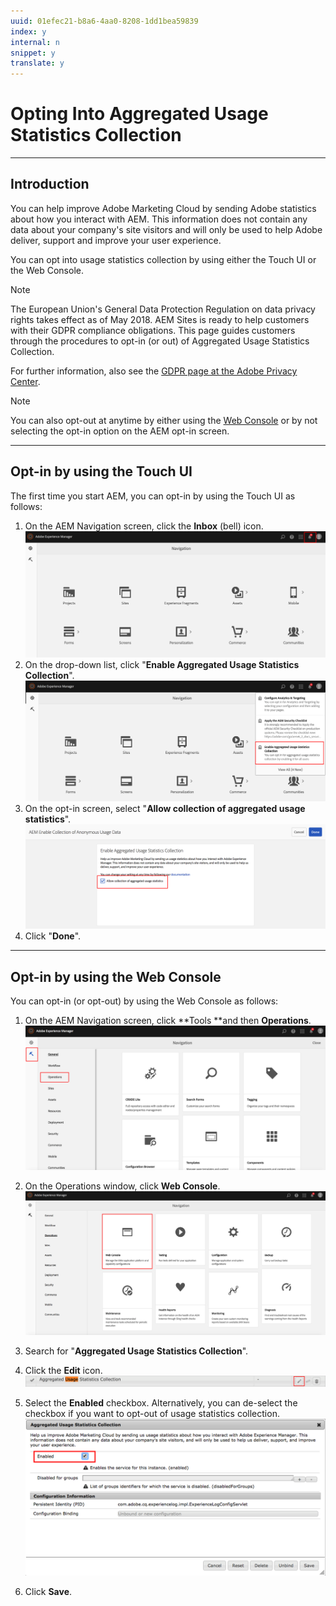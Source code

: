 ```yaml
---
uuid: 01efec21-b8a6-4aa0-8208-1dd1bea59839
index: y
internal: n
snippet: y
translate: y
---
```


# Opting Into Aggregated Usage Statistics Collection

---

## Introduction

You can help improve Adobe Marketing Cloud by sending Adobe statistics about how you interact with AEM. This information does not contain any data about your company's site visitors and will only be used to help Adobe deliver, support and improve your user experience.

You can opt into usage statistics collection by using either the Touch UI or the Web Console.

>[!NOTE]
>
><p>The European Union's General Data Protection Regulation on data privacy rights takes effect as of May 2018. AEM Sites is ready to help customers with their GDPR compliance obligations. This page guides customers through the procedures to opt-in (or out) of Aggregated Usage Statistics Collection.</p> <p>For further information, also see the&nbsp;<a href="https://www.adobe.com/privacy/general-data-protection-regulation.html">GDPR page at the Adobe Privacy Center</a>.</p> 

>[!NOTE]
>
><p>You can also opt-out at anytime by either using the&nbsp;<a href="/content/help/en/experience-manager/6-4/sites/deploying/using/opt-in-aggregated-usage-statistics.html?cq_ck=1524753613547#OptinbyusingtheWebConsole">Web Console</a>&nbsp;or by not selecting the opt-in option on the AEM opt-in screen.</p>

---

## Opt-in by using the Touch UI

The first time you start AEM, you can opt-in by using the Touch UI as follows:

1. On the AEM Navigation screen, click the **Inbox** (bell) icon.
   ![](assets/usage_statisticsnavigationscreen.png)
1. On the drop-down list, click "**Enable Aggregated Usage Statistics Collection**".
   ![](assets/usage_statisticsnavigationscreen2.png)
1. On the opt-in screen, select "**Allow collection of aggregated usage statistics**".
   ![](assets/usage_statisticsopt-inscreen.png)
1. Click "**Done**".

---

## Opt-in by using the Web Console

You can opt-in (or opt-out) by using the Web Console as follows:

1. On the AEM Navigation screen, click **Tools **and then **Operations**.
   ![](assets/usage_statisticsopsdashboard.png)
1. On the Operations window, click **Web Console**.
   ![](assets/usage_statisticswebconsole.png)
1. Search for "**Aggregated Usage Statistics Collection**".

1. Click the **Edit** icon.
   ![](assets/usage_statisticscollectionedit.png)
1. Select the **Enabled** checkbox. Alternatively, you can de-select the checkbox if you want to opt-out of usage statistics collection.
   ![](assets/usage_statisticsselect.png)
1. Click **Save**.

